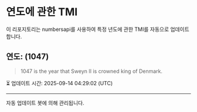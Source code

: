
# 연도에 관한 TMI

이 리포지토리는 numbersapi를 사용하여 특정 년도에 관한 TMI를 자동으로 업데이트합니다.

## 연도: (1047)
> 1047 is the year that Sweyn II is crowned king of Denmark.

⏳ 업데이트 시간: 2025-09-14 04:29:02 (UTC)

---
자동 업데이트 봇에 의해 관리됩니다.
